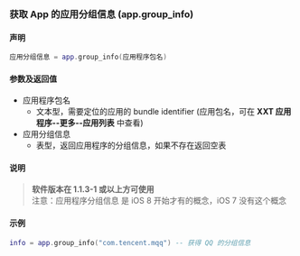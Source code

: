 ### 获取 App 的应用分组信息 \(**app\.group\_info**\)


#### 声明
```lua
应用分组信息 = app.group_info(应用程序包名)
```


#### 参数及返回值
- 应用程序包名
    - 文本型，需要定位的应用的 bundle identifier \(应用包名，可在 **XXT 应用程序\-\-更多\-\-应用列表** 中查看\) 
- 应用分组信息
    - 表型，返回应用程序的分组信息，如果不存在返回空表


#### 说明
> **软件版本在 1\.1\.3\-1 或以上方可使用**  
> 注意：应用程序分组信息 是 iOS 8 开始才有的概念，iOS 7 没有这个概念  


#### 示例  
```lua
info = app.group_info("com.tencent.mqq") -- 获得 QQ 的分组信息
```

